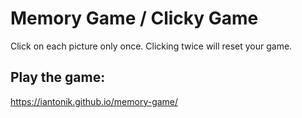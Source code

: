 
# Memory Game / Clicky Game

Click on each picture only once. Clicking twice will reset your game.

## Play the game:

https://iantonik.github.io/memory-game/
